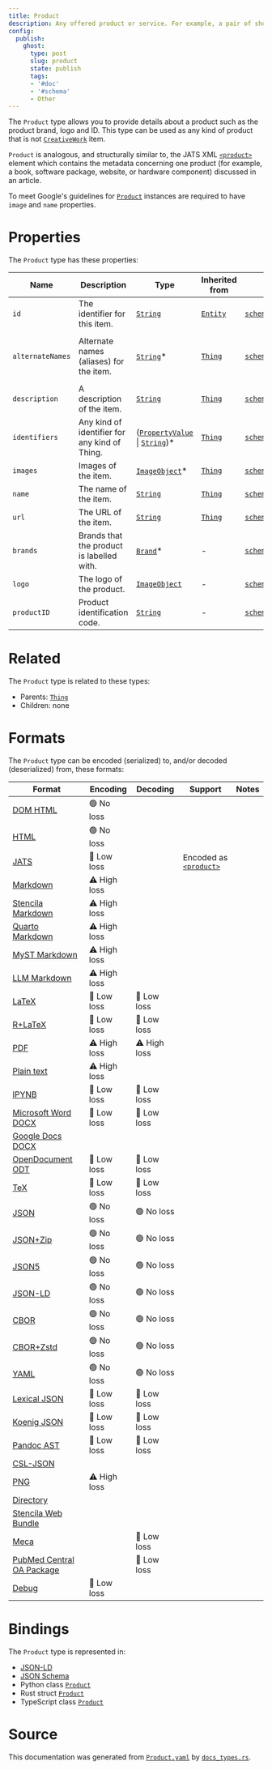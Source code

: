 ```yaml
---
title: Product
description: Any offered product or service. For example, a pair of shoes; a haircut; or an episode of a TV show streamed online.
config:
  publish:
    ghost:
      type: post
      slug: product
      state: publish
      tags:
      - '#doc'
      - '#schema'
      - Other
---
```


The `Product` type allows you to provide details about a product such as the product
brand, logo and ID. This type can be used as any kind of product that is not [`CreativeWork`](./CreativeWork) item.

`Product` is analogous, and structurally similar to, the 
JATS XML [`<product>`](https://jats.nlm.nih.gov/archiving/tag-library/1.1/element/product.html) element which
contains the metadata concerning one product (for example, a book, software package, website, or
hardware component) discussed in an article.

To meet Google's guidelines for [`Product`](https://developers.google.com/search/docs/data-types/product#product)
instances are required to have `image` and `name` properties.


# Properties

The `Product` type has these properties:

| Name             | Description                                   | Type                                                                                                                                                       | Inherited from                                                     | `JSON-LD @id`                                              | Aliases                                                                                   |
| ---------------- | --------------------------------------------- | ---------------------------------------------------------------------------------------------------------------------------------------------------------- | ------------------------------------------------------------------ | ---------------------------------------------------------- | ----------------------------------------------------------------------------------------- |
| `id`             | The identifier for this item.                 | [`String`](https://stencila.ghost.io/docs/reference/schema/string)                                                                                         | [`Entity`](https://stencila.ghost.io/docs/reference/schema/entity) | [`schema:id`](https://schema.org/id)                       | -                                                                                         |
| `alternateNames` | Alternate names (aliases) for the item.       | [`String`](https://stencila.ghost.io/docs/reference/schema/string)*                                                                                        | [`Thing`](https://stencila.ghost.io/docs/reference/schema/thing)   | [`schema:alternateName`](https://schema.org/alternateName) | `alternate-names`, `alternate_names`, `alternateName`, `alternate-name`, `alternate_name` |
| `description`    | A description of the item.                    | [`String`](https://stencila.ghost.io/docs/reference/schema/string)                                                                                         | [`Thing`](https://stencila.ghost.io/docs/reference/schema/thing)   | [`schema:description`](https://schema.org/description)     | -                                                                                         |
| `identifiers`    | Any kind of identifier for any kind of Thing. | ([`PropertyValue`](https://stencila.ghost.io/docs/reference/schema/property-value) \| [`String`](https://stencila.ghost.io/docs/reference/schema/string))* | [`Thing`](https://stencila.ghost.io/docs/reference/schema/thing)   | [`schema:identifier`](https://schema.org/identifier)       | `identifier`                                                                              |
| `images`         | Images of the item.                           | [`ImageObject`](https://stencila.ghost.io/docs/reference/schema/image-object)*                                                                             | [`Thing`](https://stencila.ghost.io/docs/reference/schema/thing)   | [`schema:image`](https://schema.org/image)                 | `image`                                                                                   |
| `name`           | The name of the item.                         | [`String`](https://stencila.ghost.io/docs/reference/schema/string)                                                                                         | [`Thing`](https://stencila.ghost.io/docs/reference/schema/thing)   | [`schema:name`](https://schema.org/name)                   | -                                                                                         |
| `url`            | The URL of the item.                          | [`String`](https://stencila.ghost.io/docs/reference/schema/string)                                                                                         | [`Thing`](https://stencila.ghost.io/docs/reference/schema/thing)   | [`schema:url`](https://schema.org/url)                     | -                                                                                         |
| `brands`         | Brands that the product is labelled with.     | [`Brand`](https://stencila.ghost.io/docs/reference/schema/brand)*                                                                                          | -                                                                  | [`schema:brand`](https://schema.org/brand)                 | `brand`                                                                                   |
| `logo`           | The logo of the product.                      | [`ImageObject`](https://stencila.ghost.io/docs/reference/schema/image-object)                                                                              | -                                                                  | [`schema:logo`](https://schema.org/logo)                   | -                                                                                         |
| `productID`      | Product identification code.                  | [`String`](https://stencila.ghost.io/docs/reference/schema/string)                                                                                         | -                                                                  | [`schema:productID`](https://schema.org/productID)         | `product-id`, `product_id`                                                                |

# Related

The `Product` type is related to these types:

- Parents: [`Thing`](https://stencila.ghost.io/docs/reference/schema/thing)
- Children: none

# Formats

The `Product` type can be encoded (serialized) to, and/or decoded (deserialized) from, these formats:

| Format                                                                              | Encoding     | Decoding     | Support                                                                                                  | Notes |
| ----------------------------------------------------------------------------------- | ------------ | ------------ | -------------------------------------------------------------------------------------------------------- | ----- |
| [DOM HTML](https://stencila.ghost.io/docs/reference/formats/dom.html)               | 🟢 No loss    |              |                                                                                                          |
| [HTML](https://stencila.ghost.io/docs/reference/formats/html)                       | 🟢 No loss    |              |                                                                                                          |
| [JATS](https://stencila.ghost.io/docs/reference/formats/jats)                       | 🔷 Low loss   |              | Encoded as [`<product>`](https://jats.nlm.nih.gov/articleauthoring/tag-library/1.3/element/product.html) |
| [Markdown](https://stencila.ghost.io/docs/reference/formats/md)                     | ⚠️ High loss |              |                                                                                                          |
| [Stencila Markdown](https://stencila.ghost.io/docs/reference/formats/smd)           | ⚠️ High loss |              |                                                                                                          |
| [Quarto Markdown](https://stencila.ghost.io/docs/reference/formats/qmd)             | ⚠️ High loss |              |                                                                                                          |
| [MyST Markdown](https://stencila.ghost.io/docs/reference/formats/myst)              | ⚠️ High loss |              |                                                                                                          |
| [LLM Markdown](https://stencila.ghost.io/docs/reference/formats/llmd)               | ⚠️ High loss |              |                                                                                                          |
| [LaTeX](https://stencila.ghost.io/docs/reference/formats/latex)                     | 🔷 Low loss   | 🔷 Low loss   |                                                                                                          |
| [R+LaTeX](https://stencila.ghost.io/docs/reference/formats/rnw)                     | 🔷 Low loss   | 🔷 Low loss   |                                                                                                          |
| [PDF](https://stencila.ghost.io/docs/reference/formats/pdf)                         | ⚠️ High loss | ⚠️ High loss |                                                                                                          |
| [Plain text](https://stencila.ghost.io/docs/reference/formats/text)                 | ⚠️ High loss |              |                                                                                                          |
| [IPYNB](https://stencila.ghost.io/docs/reference/formats/ipynb)                     | 🔷 Low loss   | 🔷 Low loss   |                                                                                                          |
| [Microsoft Word DOCX](https://stencila.ghost.io/docs/reference/formats/docx)        | 🔷 Low loss   | 🔷 Low loss   |                                                                                                          |
| [Google Docs DOCX](https://stencila.ghost.io/docs/reference/formats/gdocx)          |              |              |                                                                                                          |
| [OpenDocument ODT](https://stencila.ghost.io/docs/reference/formats/odt)            | 🔷 Low loss   | 🔷 Low loss   |                                                                                                          |
| [TeX](https://stencila.ghost.io/docs/reference/formats/tex)                         | 🔷 Low loss   | 🔷 Low loss   |                                                                                                          |
| [JSON](https://stencila.ghost.io/docs/reference/formats/json)                       | 🟢 No loss    | 🟢 No loss    |                                                                                                          |
| [JSON+Zip](https://stencila.ghost.io/docs/reference/formats/json.zip)               | 🟢 No loss    | 🟢 No loss    |                                                                                                          |
| [JSON5](https://stencila.ghost.io/docs/reference/formats/json5)                     | 🟢 No loss    | 🟢 No loss    |                                                                                                          |
| [JSON-LD](https://stencila.ghost.io/docs/reference/formats/jsonld)                  | 🟢 No loss    | 🟢 No loss    |                                                                                                          |
| [CBOR](https://stencila.ghost.io/docs/reference/formats/cbor)                       | 🟢 No loss    | 🟢 No loss    |                                                                                                          |
| [CBOR+Zstd](https://stencila.ghost.io/docs/reference/formats/cbor.zstd)             | 🟢 No loss    | 🟢 No loss    |                                                                                                          |
| [YAML](https://stencila.ghost.io/docs/reference/formats/yaml)                       | 🟢 No loss    | 🟢 No loss    |                                                                                                          |
| [Lexical JSON](https://stencila.ghost.io/docs/reference/formats/lexical)            | 🔷 Low loss   | 🔷 Low loss   |                                                                                                          |
| [Koenig JSON](https://stencila.ghost.io/docs/reference/formats/koenig)              | 🔷 Low loss   | 🔷 Low loss   |                                                                                                          |
| [Pandoc AST](https://stencila.ghost.io/docs/reference/formats/pandoc)               | 🔷 Low loss   | 🔷 Low loss   |                                                                                                          |
| [CSL-JSON](https://stencila.ghost.io/docs/reference/formats/csl)                    |              |              |                                                                                                          |
| [PNG](https://stencila.ghost.io/docs/reference/formats/png)                         | ⚠️ High loss |              |                                                                                                          |
| [Directory](https://stencila.ghost.io/docs/reference/formats/directory)             |              |              |                                                                                                          |
| [Stencila Web Bundle](https://stencila.ghost.io/docs/reference/formats/swb)         |              |              |                                                                                                          |
| [Meca](https://stencila.ghost.io/docs/reference/formats/meca)                       |              | 🔷 Low loss   |                                                                                                          |
| [PubMed Central OA Package](https://stencila.ghost.io/docs/reference/formats/pmcoa) |              | 🔷 Low loss   |                                                                                                          |
| [Debug](https://stencila.ghost.io/docs/reference/formats/debug)                     | 🔷 Low loss   |              |                                                                                                          |

# Bindings

The `Product` type is represented in:

- [JSON-LD](https://stencila.org/Product.jsonld)
- [JSON Schema](https://stencila.org/Product.schema.json)
- Python class [`Product`](https://github.com/stencila/stencila/blob/main/python/python/stencila/types/product.py)
- Rust struct [`Product`](https://github.com/stencila/stencila/blob/main/rust/schema/src/types/product.rs)
- TypeScript class [`Product`](https://github.com/stencila/stencila/blob/main/ts/src/types/Product.ts)

# Source

This documentation was generated from [`Product.yaml`](https://github.com/stencila/stencila/blob/main/schema/Product.yaml) by [`docs_types.rs`](https://github.com/stencila/stencila/blob/main/rust/schema-gen/src/docs_types.rs).
